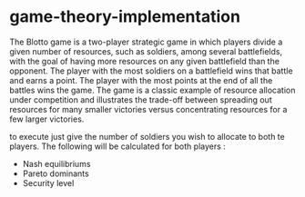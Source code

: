 # game-theory-implementation

The Blotto game is a two-player strategic game in which players divide a given number of resources, such as soldiers, among several battlefields, with the goal of having more resources on any given battlefield than the opponent. The player with the most soldiers on a battlefield wins that battle and earns a point. The player with the most points at the end of all the battles wins the game. The game is a classic example of resource allocation under competition and illustrates the trade-off between spreading out resources for many smaller victories versus concentrating resources for a few larger victories.

to execute just give the number of soldiers you wish to allocate to both te players.
The following will be calculated for both players : 
* Nash equilibriums 
* Pareto dominants
* Security level
